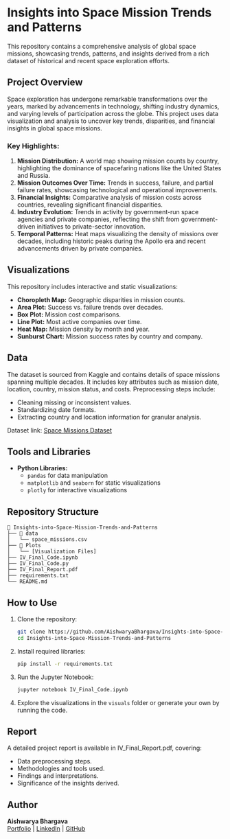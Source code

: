 # Insights into Space Mission Trends and Patterns

This repository contains a comprehensive analysis of global space missions, showcasing trends, patterns, and insights derived from a rich dataset of historical and recent space exploration efforts.

## Project Overview

Space exploration has undergone remarkable transformations over the years, marked by advancements in technology, shifting industry dynamics, and varying levels of participation across the globe. This project uses data visualization and analysis to uncover key trends, disparities, and financial insights in global space missions.

### Key Highlights:
1. **Mission Distribution:** A world map showing mission counts by country, highlighting the dominance of spacefaring nations like the United States and Russia.
2. **Mission Outcomes Over Time:** Trends in success, failure, and partial failure rates, showcasing technological and operational improvements.
3. **Financial Insights:** Comparative analysis of mission costs across countries, revealing significant financial disparities.
4. **Industry Evolution:** Trends in activity by government-run space agencies and private companies, reflecting the shift from government-driven initiatives to private-sector innovation.
5. **Temporal Patterns:** Heat maps visualizing the density of missions over decades, including historic peaks during the Apollo era and recent advancements driven by private companies.

## Visualizations

This repository includes interactive and static visualizations:
- **Choropleth Map:** Geographic disparities in mission counts.
- **Area Plot:** Success vs. failure trends over decades.
- **Box Plot:** Mission cost comparisons.
- **Line Plot:** Most active companies over time.
- **Heat Map:** Mission density by month and year.
- **Sunburst Chart:** Mission success rates by country and company.

## Data

The dataset is sourced from Kaggle and contains details of space missions spanning multiple decades. It includes key attributes such as mission date, location, country, mission status, and costs. Preprocessing steps include:
- Cleaning missing or inconsistent values.
- Standardizing date formats.
- Extracting country and location information for granular analysis.

Dataset link: [Space Missions Dataset](https://www.kaggle.com/datasets/mysarahmadbhat/space-missions)

## Tools and Libraries

- **Python Libraries:**
  - `pandas` for data manipulation
  - `matplotlib` and `seaborn` for static visualizations
  - `plotly` for interactive visualizations

## Repository Structure

```
📂 Insights-into-Space-Mission-Trends-and-Patterns
├── 📁 data
│   └── space_missions.csv
├── 📁 Plots
│   └── [Visualization Files]
├── IV_Final_Code.ipynb
├── IV_Final_Code.py
├── IV_Final_Report.pdf
├── requirements.txt
└── README.md
```

## How to Use

1. Clone the repository:
   ```bash
   git clone https://github.com/AishwaryaBhargava/Insights-into-Space-Mission-Trends-and-Patterns.git
   cd Insights-into-Space-Mission-Trends-and-Patterns
   ```

2. Install required libraries:
   ```bash
   pip install -r requirements.txt
   ```

3. Run the Jupyter Notebook:
   ```bash
   jupyter notebook IV_Final_Code.ipynb
   ```

4. Explore the visualizations in the `visuals` folder or generate your own by running the code.

## Report

A detailed project report is available in IV_Final_Report.pdf, covering:
- Data preprocessing steps.
- Methodologies and tools used.
- Findings and interpretations.
- Significance of the insights derived.

## Author

**Aishwarya Bhargava**  
[Portfolio](https://aishwaryabhargava.github.io/portfolio/#home) | [LinkedIn](https://www.linkedin.com/in/aishwarya-bhargava05/) | [GitHub](https://github.com/AishwaryaBhargava)
